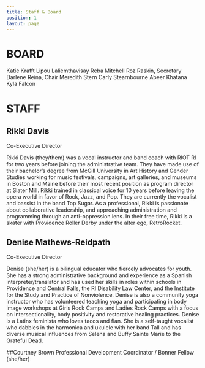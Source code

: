 ```yaml
---
title: Staff & Board
position: 1
layout: page
---
```


# BOARD

Katie Krafft
Lipou Laliemthavisay
Reba Mitchell
Roz Raskin, Secretary
Darlene Reina, Chair
Meredith Stern
Carly Stearnbourne
Abeer Khatana
Kyla Falcon

# STAFF

## Rikki Davis
Co-Executive Director

Rikki Davis (they/them) was a vocal instructor and band coach with RIOT RI for two years before joining the administrative team. They have made use of their bachelor’s degree from McGill University in Art History and Gender Studies working for music festivals, campaigns, art galleries, and museums in Boston and Maine before their most recent position as program director at Slater Mill. Rikki trained in classical voice for 10 years before leaving the opera world in favor of Rock, Jazz, and Pop. They are currently the vocalist and bassist in the band Top Sugar. As a professional, Rikki is passionate about collaborative leadership, and approaching administration and programming through an anti-oppression lens. In their free time, Rikki is a skater with Providence Roller Derby under the alter ego, RetroRocket.

## Denise Mathews-Reidpath
Co-Executive Director

Denise (she/her) is a bilingual educator who fiercely advocates for youth. She has a strong administrative background and experience as a Spanish interpreter/translator and has used her skills in roles within schools in Providence and Central Falls, the RI Disability Law Center, and the Institute for the Study and Practice of Nonviolence. Denise is also a community yoga instructor who has volunteered teaching yoga and participating in body image workshops at Girls Rock Camps and Ladies Rock Camps with a focus on intersectionality, body positivity and restorative healing practices. Denise is a Latinx feminista who loves tacos and flan. She is a self-taught vocalist who dabbles in the harmonica and ukulele with her band Tall and has diverse musical influences from Selena and Buffy Sainte Marie to the Grateful Dead.

##Courtney Brown 
Professional Development Coordinator / Bonner Fellow (she/her)